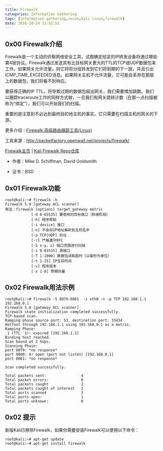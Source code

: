 ```yaml
---
title: Firewalk
categories: Information Gathering
tags: [information gathering,recon,kali linux,firewalk]
date: 2016-10-24 13:52:51
---
```

0x00 Firewalk介绍
-------------

Firewalk是一个主动的侦察网络安全工具，试图确定给定的IP转发设备将通过哪些第4层协议。Firewalk通过发送具有比目标网关更大的TTL的TCP或UDP数据包来工作。如果网关允许流量，则它将将分组转发到它们将到期的下一跳，并且引出ICMP_TIME_EXCEEDED消息。如果网关主机不允许流量，它可能会丢弃在那层上的数据包，我们将看不到响应。

要获得正确的IP TTL，将导致过期的数据包超出网关，我们需要增加跳数。我们以跟踪traceroute工作的同样方式做，一旦我们有网关跳转计数（在那一点扫描被称为“绑定”），我们可以开始我们的扫描。

重要的是注意到不必达到最终目的地主机的事实，它只需要在扫描主机的网关的下游。

更多介绍：[Firewalk:高级路由跟踪工具(Linux)][1]

工具来源：http://packetfactory.openwall.net/projects/firewalk/


[Firewalk主页][2] | [Kali Firewalk Repo仓库][3]

 - 作者：Mike D. Schiffman, David Goldsmith

 - 证书：BSD

0x01 Firewalk功能
---------------

```shell
root@kali:~# firewalk -h
Firewalk 5.0 [gateway ACL scanner]
用法：firewalk [options] target_gateway metric
            [-d 0-65535] 要使用的目标端口（斜坡阶段）
            [-h] 程序帮助
            [-i device] 接口
            [-n] 不会将IP地址解析到主机名中
            [-p TCP|UDP] 协议
            [-r] 严格遵守RFC
            [-S x-y，z] 端口范围进行扫描
            [-s 0-65535] 源端口
            [-T 1-1000] 数据包读取超时（以毫秒为单位）
            [-t 1-25] IP生存时间
            [-v] 程序版本
            [-x 1-8] 预期向量
```

0x02 Firewalk用法示例
-----------------

```shell
root@kali:~# firewalk -S 8079-8081  -i eth0 -n -p TCP 192.168.1.1 192.168.0.1
Firewalk 5.0 [gateway ACL scanner]
Firewalk state initialization completed successfully.
TCP-based scan.
Ramping phase source port: 53, destination port: 33434
Hotfoot through 192.168.1.1 using 192.168.0.1 as a metric.
Ramping Phase:
 1 (TTL  1): expired [192.168.1.1]
Binding host reached.
Scan bound at 2 hops.
Scanning Phase:
port 8079: *no response*
port 8080: A! open (port not listen) [192.168.0.1]
port 8081: *no response*

Scan completed successfully.

Total packets sent:                4
Total packet errors:               0
Total packets caught               2
Total packets caught of interest   2
Total ports scanned                3
Total ports open:                  1
Total ports unknown:               0
```

0x02 提示
-----------------

新版Kali已移除Firewalk，如果你需要安装Firewalk可以使用以下命令：
```shell
root@kali:~# apt-get update
root@kali:~# apt-get install firewalk
```

  [1]: http://www.enet.com.cn/article/2011/0411/A20110411847512.shtml
  [2]: http://packetfactory.openwall.net/projects/firewalk/
  [3]: http://git.kali.org/gitweb/?p=packages/firewalk.git;a=summary